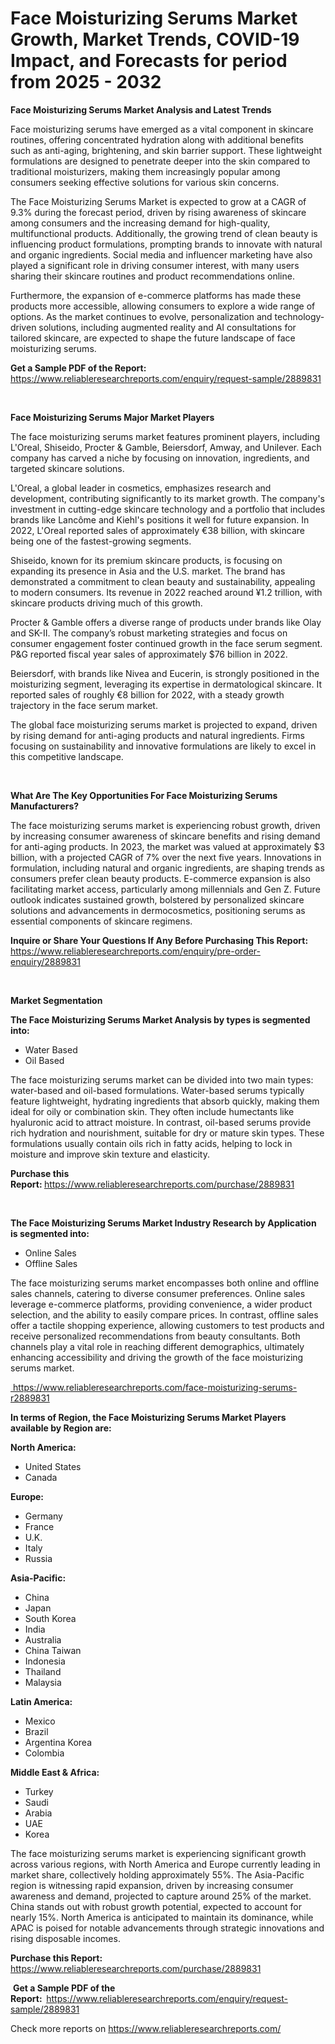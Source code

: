 <p><h1>Face Moisturizing Serums Market Growth, Market Trends, COVID-19 Impact, and Forecasts for period from 2025 - 2032</h1></p><p><strong>Face Moisturizing Serums Market Analysis and Latest Trends</strong></p>
<p><p>Face moisturizing serums have emerged as a vital component in skincare routines, offering concentrated hydration along with additional benefits such as anti-aging, brightening, and skin barrier support. These lightweight formulations are designed to penetrate deeper into the skin compared to traditional moisturizers, making them increasingly popular among consumers seeking effective solutions for various skin concerns.</p><p>The Face Moisturizing Serums Market is expected to grow at a CAGR of 9.3% during the forecast period, driven by rising awareness of skincare among consumers and the increasing demand for high-quality, multifunctional products. Additionally, the growing trend of clean beauty is influencing product formulations, prompting brands to innovate with natural and organic ingredients. Social media and influencer marketing have also played a significant role in driving consumer interest, with many users sharing their skincare routines and product recommendations online.</p><p>Furthermore, the expansion of e-commerce platforms has made these products more accessible, allowing consumers to explore a wide range of options. As the market continues to evolve, personalization and technology-driven solutions, including augmented reality and AI consultations for tailored skincare, are expected to shape the future landscape of face moisturizing serums.</p></p>
<p><strong>Get a Sample PDF of the Report:&nbsp;</strong> <a href="https://www.reliableresearchreports.com/enquiry/request-sample/2889831?utm_campaign=3257&utm_medium=2&utm_source=Github&utm_content=ia&utm_term=14032025&utm_id=face-moisturizing-serums">https://www.reliableresearchreports.com/enquiry/request-sample/2889831</a></p>
<p>&nbsp;</p>
<p><strong>Face Moisturizing Serums Major Market Players</strong></p>
<p><p>The face moisturizing serums market features prominent players, including L'Oreal, Shiseido, Procter & Gamble, Beiersdorf, Amway, and Unilever. Each company has carved a niche by focusing on innovation, ingredients, and targeted skincare solutions. </p><p>L'Oreal, a global leader in cosmetics, emphasizes research and development, contributing significantly to its market growth. The company's investment in cutting-edge skincare technology and a portfolio that includes brands like Lancôme and Kiehl's positions it well for future expansion. In 2022, L'Oreal reported sales of approximately €38 billion, with skincare being one of the fastest-growing segments.</p><p>Shiseido, known for its premium skincare products, is focusing on expanding its presence in Asia and the U.S. market. The brand has demonstrated a commitment to clean beauty and sustainability, appealing to modern consumers. Its revenue in 2022 reached around ¥1.2 trillion, with skincare products driving much of this growth.</p><p>Procter & Gamble offers a diverse range of products under brands like Olay and SK-II. The company’s robust marketing strategies and focus on consumer engagement foster continued growth in the face serum segment. P&G reported fiscal year sales of approximately $76 billion in 2022.</p><p>Beiersdorf, with brands like Nivea and Eucerin, is strongly positioned in the moisturizing segment, leveraging its expertise in dermatological skincare. It reported sales of roughly €8 billion for 2022, with a steady growth trajectory in the face serum market.</p><p>The global face moisturizing serums market is projected to expand, driven by rising demand for anti-aging products and natural ingredients. Firms focusing on sustainability and innovative formulations are likely to excel in this competitive landscape.</p></p>
<p>&nbsp;</p>
<p><strong>What Are The Key Opportunities For Face Moisturizing Serums Manufacturers?</strong></p>
<p><p>The face moisturizing serums market is experiencing robust growth, driven by increasing consumer awareness of skincare benefits and rising demand for anti-aging products. In 2023, the market was valued at approximately $3 billion, with a projected CAGR of 7% over the next five years. Innovations in formulation, including natural and organic ingredients, are shaping trends as consumers prefer clean beauty products. E-commerce expansion is also facilitating market access, particularly among millennials and Gen Z. Future outlook indicates sustained growth, bolstered by personalized skincare solutions and advancements in dermocosmetics, positioning serums as essential components of skincare regimens.</p></p>
<p><strong>Inquire or Share Your Questions If Any Before Purchasing This Report:</strong> <a href="https://www.reliableresearchreports.com/enquiry/pre-order-enquiry/2889831?utm_campaign=3257&utm_medium=2&utm_source=Github&utm_content=ia&utm_term=14032025&utm_id=face-moisturizing-serums">https://www.reliableresearchreports.com/enquiry/pre-order-enquiry/2889831</a></p>
<p>&nbsp;</p>
<p><strong>Market Segmentation</strong></p>
<p><strong>The Face Moisturizing Serums Market Analysis by types is segmented into:</strong></p>
<p><ul><li>Water Based</li><li>Oil Based</li></ul></p>
<p><p>The face moisturizing serums market can be divided into two main types: water-based and oil-based formulations. Water-based serums typically feature lightweight, hydrating ingredients that absorb quickly, making them ideal for oily or combination skin. They often include humectants like hyaluronic acid to attract moisture. In contrast, oil-based serums provide rich hydration and nourishment, suitable for dry or mature skin types. These formulations usually contain oils rich in fatty acids, helping to lock in moisture and improve skin texture and elasticity.</p></p>
<p><strong>Purchase this Report:&nbsp;</strong><a href="https://www.reliableresearchreports.com/purchase/2889831?utm_campaign=3257&utm_medium=2&utm_source=Github&utm_content=ia&utm_term=14032025&utm_id=face-moisturizing-serums">https://www.reliableresearchreports.com/purchase/2889831</a></p>
<p>&nbsp;</p>
<p><strong>The Face Moisturizing Serums Market Industry Research by Application is segmented into:</strong></p>
<p><ul><li>Online Sales</li><li>Offline Sales</li></ul></p>
<p><p>The face moisturizing serums market encompasses both online and offline sales channels, catering to diverse consumer preferences. Online sales leverage e-commerce platforms, providing convenience, a wider product selection, and the ability to easily compare prices. In contrast, offline sales offer a tactile shopping experience, allowing customers to test products and receive personalized recommendations from beauty consultants. Both channels play a vital role in reaching different demographics, ultimately enhancing accessibility and driving the growth of the face moisturizing serums market.</p></p>
<p><a href="https://www.reliableresearchreports.com/face-moisturizing-serums-r2889831?utm_campaign=3257&utm_medium=2&utm_source=Github&utm_content=ia&utm_term=14032025&utm_id=face-moisturizing-serums">&nbsp;https://www.reliableresearchreports.com/face-moisturizing-serums-r2889831</a></p>
<p><strong>In terms of Region, the Face Moisturizing Serums Market Players available by Region are:</strong></p>
<p>
    <p> <strong> North America: </strong>
        <ul>
            <li>United States</li>
            <li>Canada</li>
        </ul>
        </p> 
    <p> <strong> Europe: </strong>
        <ul>
            <li>Germany</li>
            <li>France</li>
            <li>U.K.</li>
            <li>Italy</li>
            <li>Russia</li>
        </ul>
        </p> 
    <p> <strong> Asia-Pacific: </strong>
        <ul>
            <li>China</li>
            <li>Japan</li>
            <li>South Korea</li>
            <li>India</li>
            <li>Australia</li>
            <li>China Taiwan</li>
            <li>Indonesia</li>
            <li>Thailand</li>
            <li>Malaysia</li>
        </ul>
        </p> 
    <p> <strong> Latin America: </strong>
        <ul>
            <li>Mexico</li>
            <li>Brazil</li>
            <li>Argentina Korea</li>
            <li>Colombia</li>
        </ul>
        </p> 
    <p> <strong> Middle East & Africa: </strong>
        <ul>
            <li>Turkey</li>
            <li>Saudi</li>
            <li>Arabia</li>
            <li>UAE</li>
            <li>Korea</li>
        </ul>
    </p>
    </p>
<p><p>The face moisturizing serums market is experiencing significant growth across various regions, with North America and Europe currently leading in market share, collectively holding approximately 55%. The Asia-Pacific region is witnessing rapid expansion, driven by increasing consumer awareness and demand, projected to capture around 25% of the market. China stands out with robust growth potential, expected to account for nearly 15%. North America is anticipated to maintain its dominance, while APAC is poised for notable advancements through strategic innovations and rising disposable incomes.</p></p>
<p><strong>Purchase this Report: </strong><a href="https://www.reliableresearchreports.com/purchase/2889831?utm_campaign=3257&utm_medium=2&utm_source=Github&utm_content=ia&utm_term=14032025&utm_id=face-moisturizing-serums">https://www.reliableresearchreports.com/purchase/2889831</a></p>
<p>&nbsp;<strong>Get a Sample PDF of the Report:&nbsp;&nbsp;</strong><a href="https://www.reliableresearchreports.com/enquiry/request-sample/2889831?utm_campaign=3257&utm_medium=2&utm_source=Github&utm_content=ia&utm_term=14032025&utm_id=face-moisturizing-serums">https://www.reliableresearchreports.com/enquiry/request-sample/2889831</a></p>
<p><strong></strong></p>
<p>Check more reports on <a href="https://www.reliableresearchreports.com/?utm_campaign=3257&utm_medium=2&utm_source=Github&utm_content=ia&utm_term=14032025&utm_id=face-moisturizing-serums">https://www.reliableresearchreports.com/</a></p>